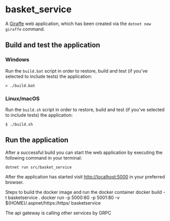 # basket_service

A [Giraffe](https://github.com/giraffe-fsharp/Giraffe) web application, which has been created via the `dotnet new giraffe` command.

## Build and test the application

### Windows

Run the `build.bat` script in order to restore, build and test (if you've selected to include tests) the application:

```
> ./build.bat
```

### Linux/macOS

Run the `build.sh` script in order to restore, build and test (if you've selected to include tests) the application:

```
$ ./build.sh
```

## Run the application

After a successful build you can start the web application by executing the following command in your terminal:

```
dotnet run src/basket_service
```

After the application has started visit [http://localhost:5000](http://localhost:5000) in your preferred browser.

Steps to build the docker image and run the docker container
docker build -t basketservice .
docker run -p 5000:80 -p 5001:80 -v ${HOME}/.aspnet/https:/https/ basketservice

The api gateway is calling other services by GRPC